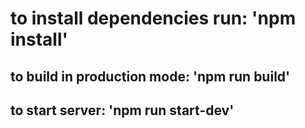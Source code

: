# to install dependencies run: 'npm install'
## to build in production mode: 'npm run build'
## to start server: 'npm run start-dev'
